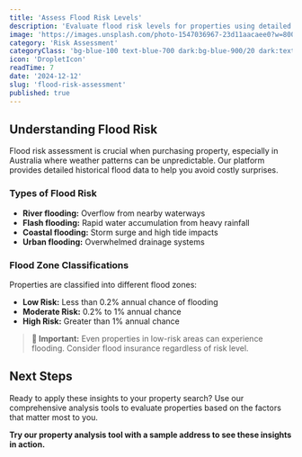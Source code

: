 ```yaml
---
title: 'Assess Flood Risk Levels'
description: 'Evaluate flood risk levels for properties using detailed historical data to avoid future surprises. Protect your investment by selecting homes in areas less prone to flooding to safeguard your property.'
image: 'https://images.unsplash.com/photo-1547036967-23d11aacaee0?w=800&h=600&fit=crop&auto=format'
category: 'Risk Assessment'
categoryClass: 'bg-blue-100 text-blue-700 dark:bg-blue-900/20 dark:text-blue-400'
icon: 'DropletIcon'
readTime: 7
date: '2024-12-12'
slug: 'flood-risk-assessment'
published: true
---
```


## Understanding Flood Risk

Flood risk assessment is crucial when purchasing property, especially in Australia where weather patterns can be unpredictable. Our platform provides detailed historical flood data to help you avoid costly surprises.

### Types of Flood Risk

- **River flooding:** Overflow from nearby waterways
- **Flash flooding:** Rapid water accumulation from heavy rainfall
- **Coastal flooding:** Storm surge and high tide impacts
- **Urban flooding:** Overwhelmed drainage systems

### Flood Zone Classifications

Properties are classified into different flood zones:

- **Low Risk:** Less than 0.2% annual chance of flooding
- **Moderate Risk:** 0.2% to 1% annual chance
- **High Risk:** Greater than 1% annual chance

> **🌊 Important:** Even properties in low-risk areas can experience flooding. Consider flood insurance regardless of risk level.

## Next Steps

Ready to apply these insights to your property search? Use our comprehensive analysis tools to evaluate properties based on the factors that matter most to you.

**Try our property analysis tool with a sample address to see these insights in action.**

